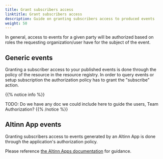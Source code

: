 ```yaml
---
title: Grant subscribers access
linktitle: Grant subscribers access
description: Guide on granting subscribers access to produced events
weight: 50
---
```



In general, access to events for a given party will be authorized based on roles the requesting organization/user have for the subject of the event.


## Generic events
Granting a subscriber access to your published events is done through the policy of the 
resource in the resource registry. In order to query events or setup subscription the authorization policy has to grant the "subscribe" action.

{{% notice info  %}}

TODO: Do we have any doc we could include here to guide the users, Team Authorization? 
{{% /notice %}}


## Altinn App events

Granting subscribers access to events generated by an Altinn App is done through the application's
authorization policy. 

Please reference [the Altinn Apps documentation](/en/altinn-studio/v8/reference/configuration/authorization/) for guidance.
